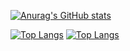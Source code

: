 [![Anurag's GitHub stats](https://github-readme-stats.vercel.app/api?username=admrb21)](https://github.com/anuraghazra/github-readme-stats)

[![Top Langs](https://github-readme-stats.vercel.app/api/top-langs/?username=admrb21)](https://github.com/anuraghazra/github-readme-stats)
[![Top Langs](https://github-readme-stats.vercel.app/api/top-langs/?username=admrb21&exclude_repo=github-readme-stats,anuraghazra.github.io)](https://github.com/anuraghazra/github-readme-stats)
